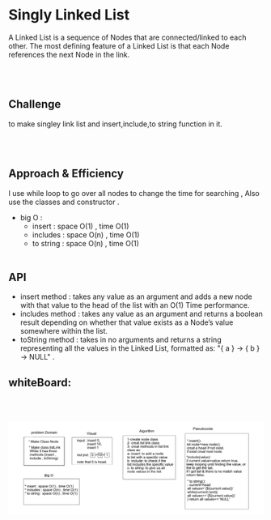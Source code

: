 # Singly Linked List
A Linked List is a sequence of Nodes that are connected/linked to each other. The most defining feature of a Linked List is that each Node references the next Node in the link.

<br><br>

## Challenge
to make singley link list and insert,include,to string function in it.

<br><br>


## Approach & Efficiency
 I use while loop to go over all nodes to change the time for searching ,
 Also use the classes and constructor .

 * big O :
    * insert : space O(1) , time O(1)
    * includes : space O(n) , time O(1)
    * to string : space O(n) , time O(1)
<br><br>

## API   
* insert method : takes any value as an argument and adds a new node with that value to the head of the list with an O(1) Time performance. 
* includes method : takes any value as an argument and returns a boolean result depending on whether that value exists as a Node’s value somewhere within the list.
* toString method : takes in no arguments and returns a string representing all the values in the Linked List, formatted as: "{ a } -> { b } -> NULL" .

## whiteBoard:

<br><br>

![img](./assets/linklist.png)

